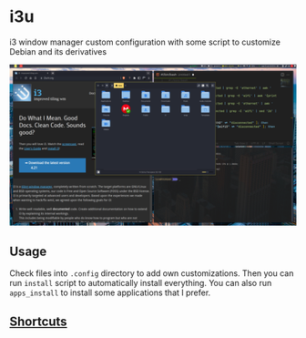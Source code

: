 # i3u

i3 window manager custom configuration with some script to customize Debian and its derivatives

![demo pic](extras/demo.png)

## Usage

Check files into `.config` directory to add own customizations. Then you can run `install` script to automatically install everything. You can also run `apps_install` to install some applications that I prefer.

## [Shortcuts](shortcuts.md)